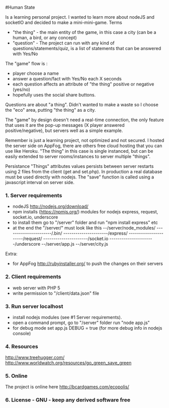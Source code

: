
#Human State

Is a learning personal project. I wanted to learn more about nodeJS and socketIO and decided to make a mini-mini-game.
Terms
- "the thing" - the main entity of the game, in this case a city (can be a human, a bird, or any concept)
- "question" - The project can run with any kind of questions/statements/quiz, is a list of statements that can be
answered with Yes/No

 The "game" flow is :
* player choose a name
* answer a question/fact with Yes/No each X seconds
* each question affects an attribute of "the thing" positive or negative (yes/no)
* hopefully uses the social share buttons.

Questions are about "a thing". Didn't wanted to make a waste so I choose the "eco" area,
putting "the thing" as a city.

The "game" by design doesn't need a real-time connection, the only feature that uses it are the pop-up messages (X
player answered positive/negative), but servers well as a simple example.

Remember is just a learning project, not optimized and not secured.
I hosted the server side on AppFog, there are others free cloud hosting that you can use like Heroku.
"The thing" in this case is single instanced, but can be easily extended to server rooms/instances to server multiple
 "things".
 
 Persistance
 "Things" attributes values persists between server restarts using 2 files from the client (get and set.php). In production a real database must be used directly with nodejs. The "save" function is called using a javascript interval on server side.

### 1. Server requirements
- nodeJS http://nodejs.org/download/
- npm installs (https://npmjs.org/) modules for nodejs
 express, request, socket.io, underscore
 - to install them go to "/server" folder and run "npm install express" etc
 - at the end the "/server/" must look like this
 --/server/node_modules/
 ----------------------/.bin/
 ----------------------/express/
 ----------------------/request/
 ----------------------/socket.io
 ----------------------/underscore
 --/server/app.js
 --/server/city.js
  
Extra:
- for AppFog http://rubyinstaller.org/ to push the changes on their servers 

### 2. Client requirements
- web server with PHP 5
- write permission to "/client/data.json" file

### 3. Run server localhost
 - install nodejs modules (see #1 Server requirements). 
 - open a command prompt, go to "/server" folder run "node app.js"
 - for debug mode set app.js DEBUG = true (for more debug info in nodejs console)

### 4. Resources
http://www.treehugger.com/
http://www.worldwatch.org/resources/go_green_save_green

### 5. Online
The project is online here http://bcardgames.com/ecopolis/

### 6. License - GNU - keep any derived software free


